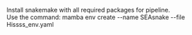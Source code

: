 
Install snakemake with all required packages for pipeline. <br />
Use the command: mamba env create --name SEAsnake --file Hissss_env.yaml
